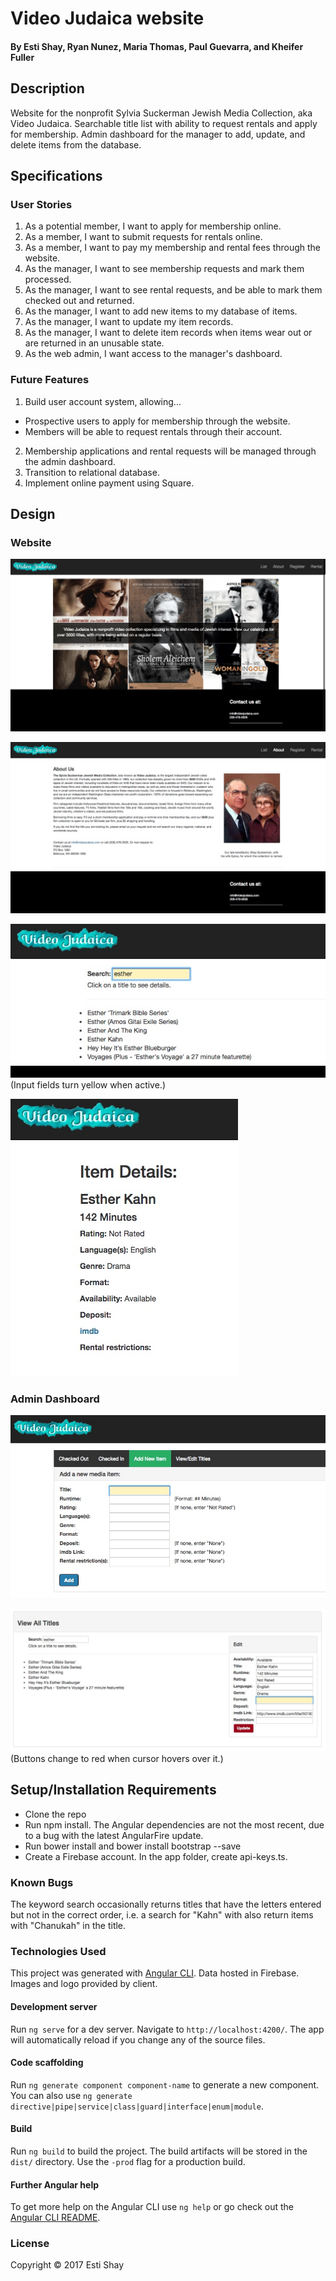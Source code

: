 # Video Judaica website

#### By Esti Shay, Ryan Nunez, Maria Thomas, Paul Guevarra, and Kheifer Fuller

## Description
Website for the nonprofit Sylvia Suckerman Jewish Media Collection, aka Video Judaica. Searchable title list with ability to request rentals and apply for membership. Admin dashboard for the manager to add, update, and delete items from the database.


## Specifications

### User Stories
1. As a potential member, I want to apply for membership online.
2. As a member, I want to submit requests for rentals online.
3. As a member, I want to pay my membership and rental fees through the website.
4. As the manager, I want to see membership requests and mark them processed.
5. As the manager, I want to see rental requests, and be able to mark them checked out and returned.
6. As the manager, I want to add new items to my database of items.
7. As the manager, I want to update my item records.
8. As the manager, I want to delete item records when items wear out or are returned in an unusable state.
9. As the web admin, I want access to the manager's dashboard.

### Future Features
1. Build user account system, allowing...
  * Prospective users to apply for membership through the website.
  * Members will be able to request rentals through their account.
2. Membership applications and rental requests will be managed through the admin dashboard.
3. Transition to relational database.
4. Implement online payment using Square.


## Design

### Website
![Homepage screenshot](src/images/vj-homepage.jpg "Screenshot of the homepage")

![About Us screenshot](src/images/vj-aboutus.jpg "Screenshot of the About Us page")

![Title List Search screenshot](src/images/vj-titlesearch.jpg "Screenshot of the title list with a search for 'esther'")
(Input fields turn yellow when active.)

![Item Detail Display screenshot](src/images/vj-itemdetail.jpg "Screenshot of the item detail page")

### Admin Dashboard
![Admin Add Item Form screenshot](src/images/vjadmin-additem.jpg "Screenshot of the admin's add item form")

![Admin Edit Item Form screenshot](src/images/vjadmin-updateitem.jpg "Screenshot of the admin's title list with edit form")
(Buttons change to red when cursor hovers over it.)


## Setup/Installation Requirements
* Clone the repo
* Run npm install. The Angular dependencies are not the most recent, due to a bug with the latest AngularFire update.
* Run bower install and bower install bootstrap --save
* Create a Firebase account. In the app folder, create api-keys.ts.

### Known Bugs
The keyword search occasionally returns titles that have the letters entered but not in the correct order, i.e. a search for "Kahn" with also return items with "Chanukah" in the title.

### Technologies Used
This project was generated with [Angular CLI](https://github.com/angular/angular-cli). Data hosted in Firebase. Images and logo provided by client.

#### Development server

Run `ng serve` for a dev server. Navigate to `http://localhost:4200/`. The app will automatically reload if you change any of the source files.

#### Code scaffolding

Run `ng generate component component-name` to generate a new component. You can also use `ng generate directive|pipe|service|class|guard|interface|enum|module`.

#### Build

Run `ng build` to build the project. The build artifacts will be stored in the `dist/` directory. Use the `-prod` flag for a production build.

#### Further Angular help

To get more help on the Angular CLI use `ng help` or go check out the [Angular CLI README](https://github.com/angular/angular-cli/blob/master/README.md).

### License

Copyright &copy; 2017 Esti Shay
